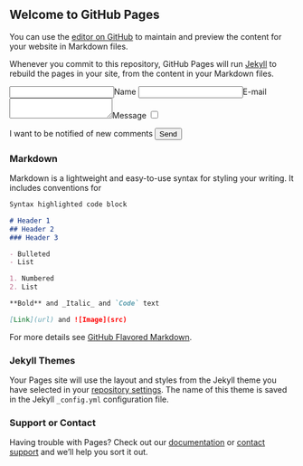 ## Welcome to GitHub Pages

You can use the [editor on GitHub](https://github.com/id2m/staticman-form-public/edit/master/index.md) to maintain and preview the content for your website in Markdown files.

Whenever you commit to this repository, GitHub Pages will run [Jekyll](https://jekyllrb.com/) to rebuild the pages in your site, from the content in your Markdown files.


<form method="post" action="{{ site.staticmanUrl }}">
  <!-- <input name="options[redirect]" type="hidden" value="https://my-site.com"> -->
  <!-- e.g. "2016-01-02-this-is-a-post" -->
  <input name="options[slug]" type="hidden" value="2016-01-05-test">
  <input type="hidden" name="options[parent]" value="2016-01-05-test">
  <input type="hidden" name="options[origin]" value="https://id2m.github.io/staticman-form-public/">

  <label><input name="fields[name]" type="text">Name</label>
  <label><input name="fields[email]" type="email">E-mail</label>
  <label><textarea name="fields[message]"></textarea>Message</label>
  <input id="form-subscribe" type="checkbox" name="options[subscribe]" value="email" class="checkbox">
  <!-- <button type="submit">Go!</button> -->
  <label for="form-subscribe" class="form__field checkbox__label">I want to be notified of new comments</label>
  <input class="cta" type="submit" value="Send" />
</form>


### Markdown

Markdown is a lightweight and easy-to-use syntax for styling your writing. It includes conventions for

```markdown
Syntax highlighted code block

# Header 1
## Header 2
### Header 3

- Bulleted
- List

1. Numbered
2. List

**Bold** and _Italic_ and `Code` text

[Link](url) and ![Image](src)
```

For more details see [GitHub Flavored Markdown](https://guides.github.com/features/mastering-markdown/).

### Jekyll Themes

Your Pages site will use the layout and styles from the Jekyll theme you have selected in your [repository settings](https://github.com/id2m/staticman-form-public/settings). The name of this theme is saved in the Jekyll `_config.yml` configuration file.

### Support or Contact

Having trouble with Pages? Check out our [documentation](https://help.github.com/categories/github-pages-basics/) or [contact support](https://github.com/contact) and we’ll help you sort it out.
